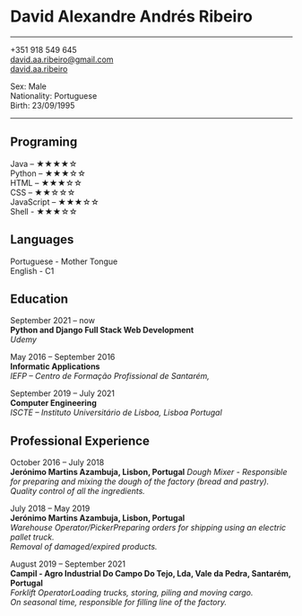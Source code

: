 David Alexandre Andrés Ribeiro
============

-------------------     ----------------------------
+351 918 549 645  
david.aa.ribeiro@gmail.com  
[david.aa.ribeiro](https://www.linkedin.com/in/david-ribeiro-426a291b3/)  

Sex: Male  
Nationality: Portuguese  
Birth: 23/09/1995  
-------------------     ----------------------------

Programing
----------

Java – ★★★★☆  
Python – ★★★☆☆  
HTML – ★★★☆☆  
CSS – ★★☆☆☆  
JavaScript – ★★★☆☆  
Shell - ★★★☆☆  


Languages
----------

Portuguese - Mother Tongue  
English - C1


Education
---------

September 2021 – now   
**Python and Django Full Stack Web Development**  
*Udemy*
	

May 2016 – September 2016  
     **Informatic Applications**  
     *IEFP – Centro de Formação Profissional de Santarém,*
	

September 2019 – July 2021  
     **Computer Engineering**  
     *ISCTE – Instituto Universitário de Lisboa, Lisboa Portugal*
	



Professional Experience
----------

October 2016 – July 2018  
**Jerónimo Martins Azambuja, Lisbon, Portugal**       *Dough Mixer - Responsible for preparing and mixing the dough of the factory (bread and pastry).*  
*Quality control of all the ingredients.*


July 2018 – May 2019  
**Jerónimo Martins	Azambuja, Lisbon, Portugal**  
*Warehouse Operator/PickerPreparing orders for shipping using an electric pallet truck.*  
*Removal of damaged/expired products.*

August 2019 – September 2021  
**Campil - Agro Industrial Do Campo Do Tejo, Lda, Vale da Pedra, Santarém, Portugal**  
*Forklift OperatorLoading trucks, storing, piling and moving cargo.*  
*On seasonal time, responsible for filling line of the factory.*
